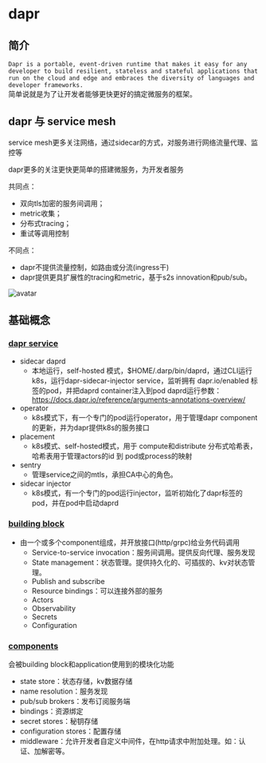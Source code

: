 # dapr

## 简介
`Dapr is a portable, event-driven runtime that makes it easy for any developer to build resilient, stateless and stateful applications that run on the cloud and edge and embraces the diversity of languages and developer frameworks.`</br>
简单说就是为了让开发者能够更快更好的搞定微服务的框架。


## dapr 与 service mesh
service mesh更多关注网络，通过sidecar的方式，对服务进行网络流量代理、监控等
    
dapr更多的关注更快更简单的搭建微服务，为开发者服务
   
共同点：
 - 双向tls加密的服务间调用；
 - metric收集；
 - 分布式tracing；
 - 重试等调用控制

不同点：
 - dapr不提供流量控制，如路由或分流(ingress干)
 - dapr提供更具扩展性的tracing和metric，基于s2s innovation和pub/sub。

![avatar](https://docs.dapr.io/images/service-mesh.png)
 
## 基础概念
### [dapr service](https://docs.dapr.io/concepts/dapr-services/)

- sidecar daprd
    - 本地运行，self-hosted 模式，$HOME/.darp/bin/daprd，通过CLI运行
    k8s，运行dapr-sidecar-injector service，监听拥有 dapr.io/enabled 标签的pod，并把daprd container注入到pod
        daprd运行参数：https://docs.dapr.io/reference/arguments-annotations-overview/
- operator
    - k8s模式下，有一个专门的pod运行operator，用于管理dapr component的更新，并为dapr提供k8s的服务接口
- placement
    - k8s模式、self-hosted模式，用于 compute和distribute 分布式哈希表，哈希表用于管理actors的id 到 pod或process的映射
- sentry
    - 管理service之间的mtls，承担CA中心的角色。
- sidecar injector
    - k8s模式，有一个专门的pod运行injector，监听初始化了dapr标签的pod，并在pod中启动daprd 

### [building block](https://docs.dapr.io/concepts/building-blocks-concept/)
- 由一个或多个component组成，并开放接口(http/grpc)给业务代码调用
    - Service-to-service invocation：服务间调用。提供反向代理、服务发现
    - State management：状态管理。提供持久化的、可插拔的、kv对状态管理。
    - Publish and subscribe
    - Resource bindings：可以连接外部的服务
    - Actors
    - Observability
    - Secrets
    - Configuration

### [components](https://docs.dapr.io/concepts/components-concept/)
会被building block和application使用到的模块化功能
 - state store：状态存储，kv数据存储
 - name resolution：服务发现
 - pub/sub brokers：发布订阅服务端
 - bindings：资源绑定
 - secret stores：秘钥存储
 - configuration stores：配置存储
 - middleware：允许开发者自定义中间件，在http请求中附加处理。如：认证、加解密等。

